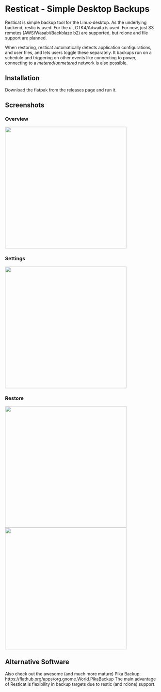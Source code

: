 # Resticat - Simple Desktop Backups

Resticat is simple backup tool for the Linux-desktop. 
As the underlying backend, restic is used.  For the ui, GTK4/Adwaita is used.
For now, just S3 remotes (AWS/Wasabi/Backblaze b2) are supported, but rclone and file support are planned.

When restoring, resticat automatically detects application configurations, and user files, and lets users toggle these separately.
It backups run on a schedule and triggering on other events like connecting to power, connecting to a *metered*/*unmetered* network is also possible.

## Installation
Download the flatpak from the releases page and run it.

## Screenshots
### Overview
<img src='https://github.com/quexten/resticat/assets/11866552/816aa854-4931-466c-bd66-e070c2e30f82' width='400'>

### Settings
<img src='https://github.com/quexten/resticat/assets/11866552/f46b957a-431e-4076-a0dc-e8c08703936b' width='400'>

### Restore
<img src='https://github.com/quexten/resticat/assets/11866552/8eecb912-43ea-4b00-804e-504e1a9e4f56' width='400'>
<img src='https://github.com/quexten/resticat/assets/11866552/c0aa4234-6ebf-4b57-8f85-08a7858aa91b' width='400'>

## Alternative Software
Also check out the awesome (and much more mature) Pika Backup:
https://flathub.org/apps/org.gnome.World.PikaBackup
The main advantage of Resticat is flexibility in backup targets due to restic (and rclone) support.
